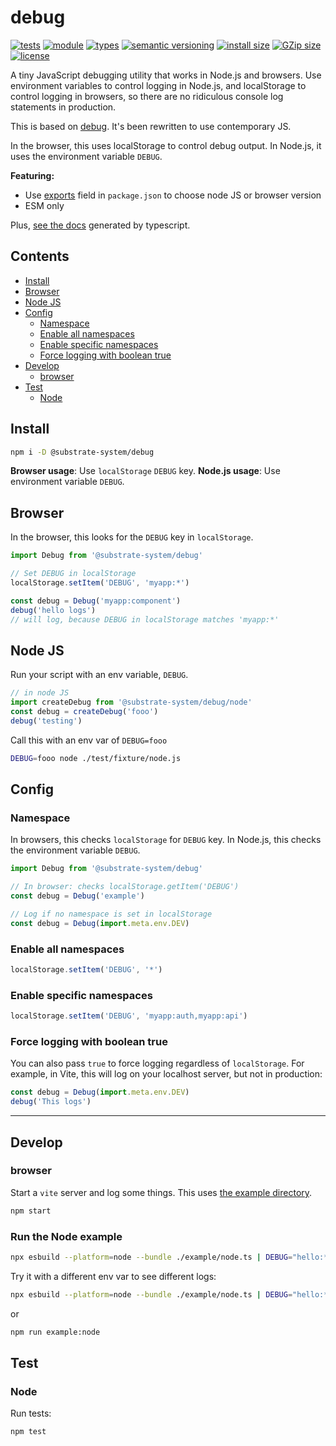 # debug
[![tests](https://img.shields.io/github/actions/workflow/status/substrate-system/debug/nodejs.yml?style=flat-square)](https://github.com/substrate-system/debug/actions/workflows/nodejs.yml)
[![module](https://img.shields.io/badge/module-ESM-blue?style=flat-square)](README.md)
[![types](https://img.shields.io/npm/types/@substrate-system/debug?style=flat-square)](README.md)
[![semantic versioning](https://img.shields.io/badge/semver-2.0.0-blue?logo=semver&style=flat-square)](https://semver.org/)
[![install size](https://flat.badgen.net/packagephobia/install/@substrate-system/debug)](https://packagephobia.com/result?p=@substrate-system/debug)
[![GZip size](https://flat.badgen.net/bundlephobia/minzip/@substrate-system/web-component)](https://bundlephobia.com/package/@substrate-system/web-component)
[![license](https://img.shields.io/badge/license-Big_Time-blue?style=flat-square)](LICENSE)


A tiny JavaScript debugging utility that works in Node.js and browsers.
Use environment variables to control logging in Node.js, and localStorage
to control logging in browsers, so there are no ridiculous console log 
statements in production.

This is based on [debug](https://github.com/debug-js/debug).
It's been rewritten to use contemporary JS.

In the browser, this uses localStorage to control debug output.
In Node.js, it uses the environment variable `DEBUG`.

**Featuring:**
* Use [exports](https://github.com/substrate-system/debug/blob/main/package.json#L31)
  field in `package.json` to choose node JS or browser version
* ESM only

Plus, [see the docs](https://substrate-system.github.io/debug/)
generated by typescript.

## Contents

<!-- toc -->

- [Install](#install)
- [Browser](#browser)
- [Node JS](#node-js)
- [Config](#config)
  * [Namespace](#namespace)
  * [Enable all namespaces](#enable-all-namespaces)
  * [Enable specific namespaces](#enable-specific-namespaces)
  * [Force logging with boolean true](#force-logging-with-boolean-true)
- [Develop](#develop)
  * [browser](#browser)
- [Test](#test)
  * [Node](#node)

<!-- tocstop -->

## Install

```sh
npm i -D @substrate-system/debug
```

**Browser usage**: Use `localStorage` `DEBUG` key.
**Node.js usage**: Use environment variable `DEBUG`.

## Browser

In the browser, this looks for the `DEBUG` key in `localStorage`.

```js
import Debug from '@substrate-system/debug'

// Set DEBUG in localStorage
localStorage.setItem('DEBUG', 'myapp:*')

const debug = Debug('myapp:component')
debug('hello logs')
// will log, because DEBUG in localStorage matches 'myapp:*'
```

## Node JS
Run your script with an env variable, `DEBUG`.

```js
// in node JS
import createDebug from '@substrate-system/debug/node'
const debug = createDebug('fooo')
debug('testing')
```

Call this with an env var of `DEBUG=fooo`
```sh
DEBUG=fooo node ./test/fixture/node.js
```

## Config

### Namespace
In browsers, this checks `localStorage` for `DEBUG` key. In Node.js, this checks
the environment variable `DEBUG`.

```js
import Debug from '@substrate-system/debug'

// In browser: checks localStorage.getItem('DEBUG')
const debug = Debug('example')

// Log if no namespace is set in localStorage
const debug = Debug(import.meta.env.DEV)
```

### Enable all namespaces

```js
localStorage.setItem('DEBUG', '*')
```

### Enable specific namespaces
```js
localStorage.setItem('DEBUG', 'myapp:auth,myapp:api')
```

### Force logging with boolean true

You can also pass `true` to force logging regardless of `localStorage`.
For example, in Vite, this will log on your localhost server, but not
in production:

```js
const debug = Debug(import.meta.env.DEV)
debug('This logs')
```

------------------------------------------------------------------


## Develop

### browser
Start a `vite` server and log some things. This uses
[the example directory](./example/).

```sh
npm start
```

### Run the Node example

```sh
npx esbuild --platform=node --bundle ./example/node.ts | DEBUG="hello:*" node
```

Try it with a different env var to see different logs:

```sh
npx esbuild --platform=node --bundle ./example/node.ts | DEBUG="hello:*,abc123:*" node
```


or

```sh
npm run example:node
```


## Test

### Node

Run tests:

```sh
npm test
```
